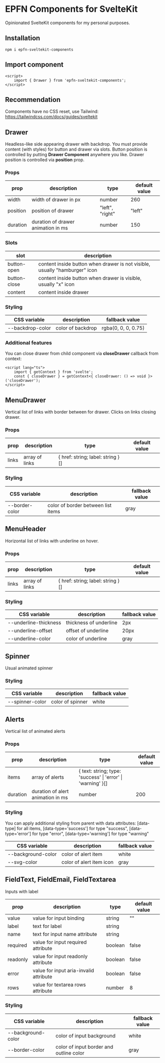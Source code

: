 # EPFN Components for SvelteKit

Opinionated SvelteKit components for my personal purposes.

## Installation

```
npm i epfn-sveltekit-components
```

## Import component

```svelte
<script>
	import { Drawer } from 'epfn-sveltekit-components';
</script>
```

## Recommendation

Components have no CSS reset, use Tailwind: https://tailwindcss.com/docs/guides/sveltekit

## Drawer

Headless-like side appearing drawer with backdrop. You must provide content (with styles) for button and drawer via slots. Button position is controlled by putting **Drawer Component** anywhere you like. Drawer position is controlled via **position** prop.

### Props

| prop     | description                        | type            | default value |
| -------- | ---------------------------------- | --------------- | ------------- |
| width    | width of drawer in px              | number          | 260           |
| position | position of drawer                 | "left", "right" | "left"        |
| duration | duration of drawer animation in ms | number          | 150           |

### Slots

| slot         | description                                                                |
| ------------ | -------------------------------------------------------------------------- |
| button-open  | content inside button when drawer is not visible, usually "hamburger" icon |
| button-close | content inside button when drawer is visible, usually "x" icon             |
| content      | content inside drawer                                                      |

### Styling

| CSS variable     | description       | fallback value      |
| ---------------- | ----------------- | ------------------- |
| --backdrop-color | color of backdrop | rgba(0, 0, 0, 0.75) |

### Additional features

You can close drawer from child component via **closeDrawer** callback from context:

```svelte
<script lang="ts">
	import { getContext } from 'svelte';
	const { closeDrawer } = getContext<{ closeDrawer: () => void }>('closeDrawer');
</script>
```

## MenuDrawer

Vertical list of links with border between for drawer. Clicks on links closing drawer.

### Props

| prop  | description    | type                              | default value |
| ----- | -------------- | --------------------------------- | ------------- |
| links | array of links | { href: string; label: string }[] |               |

### Styling

| CSS variable   | description                        | fallback value |
| -------------- | ---------------------------------- | -------------- |
| --border-color | color of border between list items | gray           |

## MenuHeader

Horizontal list of links with underline on hover.

### Props

| prop  | description    | type                              | default value |
| ----- | -------------- | --------------------------------- | ------------- |
| links | array of links | { href: string; label: string }[] |               |

### Styling

| CSS variable          | description            | fallback value |
| --------------------- | ---------------------- | -------------- |
| --underline-thickness | thickness of underline | 2px            |
| --underline-offset    | offset of underline    | 20px           |
| --underline-color     | color of underline     | gray           |

## Spinner

Usual animated spinner

### Styling

| CSS variable    | description      | fallback value |
| --------------- | ---------------- | -------------- |
| --spinner-color | color of spinner | white          |

## Alerts

Vertical list of animated alerts

### Props

| prop     | description                       | type                                                        | default value |
| -------- | --------------------------------- | ----------------------------------------------------------- | ------------- |
| items    | array of alerts                   | { text: string; type: 'success' \| 'error' \| 'warning' }[] |               |
| duration | duration of alert animation in ms | number                                                      | 200           |

### Styling

You can apply additional styling from parent with data attributes: [data-type] for all items, [data-type='success'] for type "success", [data-type='error'] for type "error", [data-type='warning'] for type "warning"

| CSS variable       | description              | fallback value |
| ------------------ | ------------------------ | -------------- |
| --background-color | color of alert item      | white          |
| --svg-color        | color of alert item icon | gray           |

## FieldText, FieldEmail, FieldTextarea

Inputs with label

| prop     | description                            | type    | default value |
| -------- | -------------------------------------- | ------- | ------------- |
| value    | value for input binding                | string  | ""            |
| label    | text for label                         | string  |               |
| name     | text for input name attribute          | string  |               |
| required | value for input required attribute     | boolean | false         |
| readonly | value for input readonly attribute     | boolean | false         |
| error    | value for input aria-invalid attribute | boolean | false         |
| rows     | value for textarea rows attribute      | number  | 8             |

### Styling

| CSS variable       | description                             | fallback value |
| ------------------ | --------------------------------------- | -------------- |
| --background-color | color of input background               | white          |
| --border-color     | color of input border and outline color | gray           |
